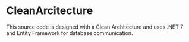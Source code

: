 # CleanArcitecture
This source code is designed with a Clean Architecture and uses .NET 7 and Entity Framework for database communication.
